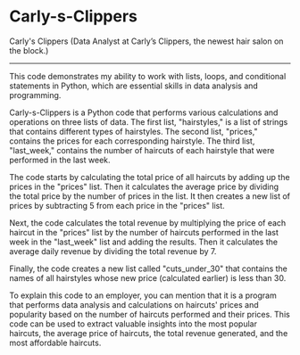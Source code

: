 # Carly-s-Clippers

Carly's Clippers
(Data Analyst at Carly’s Clippers, the newest hair salon on the block.)
_______________________________________________________________________
This code demonstrates my ability to work with lists, loops, and conditional statements in Python, which are essential skills in data analysis and programming.

Carly-s-Clippers is a Python code that performs various calculations and operations on three lists of data. The first list, "hairstyles," is a list of strings that contains different types of hairstyles. The second list, "prices," contains the prices for each corresponding hairstyle. The third list, "last_week," contains the number of haircuts of each hairstyle that were performed in the last week.

The code starts by calculating the total price of all haircuts by adding up the prices in the "prices" list. Then it calculates the average price by dividing the total price by the number of prices in the list. It then creates a new list of prices by subtracting 5 from each price in the "prices" list.

Next, the code calculates the total revenue by multiplying the price of each haircut in the "prices" list by the number of haircuts performed in the last week in the "last_week" list and adding the results. Then it calculates the average daily revenue by dividing the total revenue by 7.

Finally, the code creates a new list called "cuts_under_30" that contains the names of all hairstyles whose new price (calculated earlier) is less than 30.

To explain this code to an employer, you can mention that it is a program that performs data analysis and calculations on haircuts' prices and popularity based on the number of haircuts performed and their prices. This code can be used to extract valuable insights into the most popular haircuts, the average price of haircuts, the total revenue generated, and the most affordable haircuts. 


